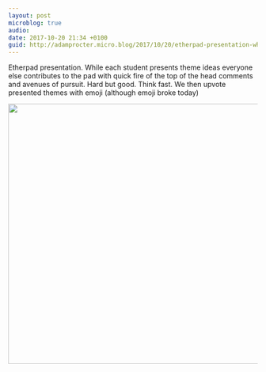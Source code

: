 ```yaml
---
layout: post
microblog: true
audio: 
date: 2017-10-20 21:34 +0100
guid: http://adamprocter.micro.blog/2017/10/20/etherpad-presentation-while.html
---
```

Etherpad presentation. While each student presents theme ideas everyone else contributes to the pad with quick fire of the top of the head comments and avenues of pursuit. Hard but good. Think fast. We then upvote presented themes with emoji (although emoji broke today)

<img src="http://discursive.adamprocter.co.uk/uploads/2017/24f1e85b01.jpg" width="600" height="526" />
